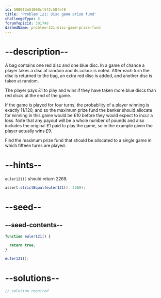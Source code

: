 ```yaml
---
id: 5900f3e51000cf542c50fef8
title: 'Problem 121: Disc game prize fund'
challengeType: 5
forumTopicId: 301748
dashedName: problem-121-disc-game-prize-fund
---
```


# --description--

A bag contains one red disc and one blue disc. In a game of chance a player takes a disc at random and its colour is noted. After each turn the disc is returned to the bag, an extra red disc is added, and another disc is taken at random.

The player pays £1 to play and wins if they have taken more blue discs than red discs at the end of the game.

If the game is played for four turns, the probability of a player winning is exactly 11/120, and so the maximum prize fund the banker should allocate for winning in this game would be £10 before they would expect to incur a loss. Note that any payout will be a whole number of pounds and also includes the original £1 paid to play the game, so in the example given the player actually wins £9.

Find the maximum prize fund that should be allocated to a single game in which fifteen turns are played.

# --hints--

`euler121()` should return 2269.

```js
assert.strictEqual(euler121(), 2269);
```

# --seed--

## --seed-contents--

```js
function euler121() {

  return true;
}

euler121();
```

# --solutions--

```js
// solution required
```